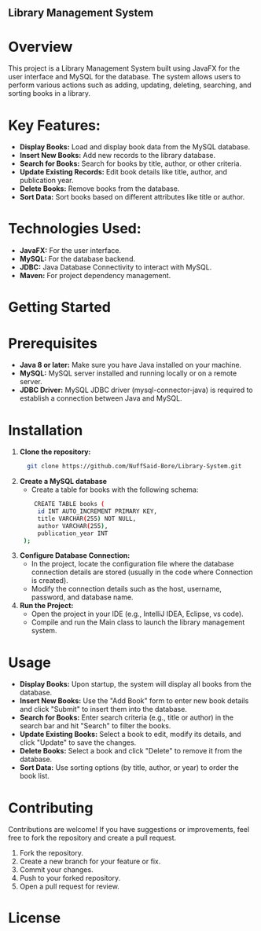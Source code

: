 ## Library Management System

# Overview
This project is a Library Management System built using JavaFX for the user interface and MySQL for the database. The system allows users to perform various actions such as adding, updating, deleting, searching, and sorting books in a library.


# Key Features:
  - **Display Books:** Load and display book data from the MySQL database.
  - **Insert New Books:** Add new records to the library database.
  - **Search for Books:** Search for books by title, author, or other criteria.
  - **Update Existing Records:** Edit book details like title, author, and publication year.
  - **Delete Books:** Remove books from the database.
  - **Sort Data:** Sort books based on different attributes like title or author.
    
# Technologies Used:
  - **JavaFX:** For the user interface.
  - **MySQL:** For the database backend.
  - **JDBC:** Java Database Connectivity to interact with MySQL.
  - **Maven:** For project dependency management.

# Getting Started

# Prerequisites
  - **Java 8 or later:** Make sure you have Java installed on your machine.
  - **MySQL:** MySQL server installed and running locally or on a remote server.
  - **JDBC Driver:** MySQL JDBC driver (mysql-connector-java) is required to establish a connection between Java and MySQL.

# Installation
  1. **Clone the repository:**
     ```bash
       git clone https://github.com/NuffSaid-Bore/Library-System.git
     ````
  2. **Create a MySQL database**
      - Create a table for books with the following schema:
     ```bash
         CREATE TABLE books (
          id INT AUTO_INCREMENT PRIMARY KEY,
          title VARCHAR(255) NOT NULL,
          author VARCHAR(255),
          publication_year INT
      );
     ````
  3. **Configure Database Connection:**
       - In the project, locate the configuration file where the database connection details are stored (usually in the code where Connection is created).
       - Modify the connection details such as the host, username, password, and database name.
  4. **Run the Project:**
     - Open the project in your IDE (e.g., IntelliJ IDEA, Eclipse, vs code).
     - Compile and run the Main class to launch the library management system.

# Usage
  - **Display Books:** Upon startup, the system will display all books from the database.
  - **Insert New Books:** Use the "Add Book" form to enter new book details and click "Submit" to insert them into the database.
  - **Search for Books:** Enter search criteria (e.g., title or author) in the search bar and hit "Search" to filter the books.
  - **Update Existing Books:** Select a book to edit, modify its details, and click "Update" to save the changes.
  - **Delete Books:** Select a book and click "Delete" to remove it from the database.
  - **Sort Data:** Use sorting options (by title, author, or year) to order the book list.

# Contributing
Contributions are welcome! If you have suggestions or improvements, feel free to fork the repository and create a pull request.
  1. Fork the repository.
  2. Create a new branch for your feature or fix.
  3. Commit your changes.
  4. Push to your forked repository.
  5. Open a pull request for review.


# License
